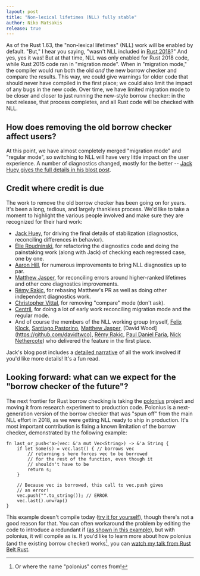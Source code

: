 ```yaml
---
layout: post
title: "Non-lexical lifetimes (NLL) fully stable"
author: Niko Matsakis
release: true
---
```


As of the Rust 1.63, the "non-lexical lifetimes" (NLL) work will be enabled by default. "But," I hear you saying, "wasn't NLL included in [Rust 2018]?" And yes, yes it was! But at that time, NLL was only enabled for Rust 2018 code, while Rust 2015 code ran in "migration mode". When in "migration mode," the compiler would run both the old *and* the new borrow checker and compare the results. This way, we could give warnings for older code that should never have compiled in the first place; we could also limit the impact of any bugs in the new code. Over time, we have limited migration mode to be closer and closer to just running the new-style borrow checker: in the next release, that process completes, and all Rust code will be checked with NLL. 

[Rust 2018]: https://blog.rust-lang.org/2018/12/06/Rust-1.31-and-rust-2018.html

## How does removing the old borrow checker affect users?

At this point, we have almost completely merged "migration mode" and "regular mode", so switching to NLL will have very little impact on the user experience. A number of diagnostics changed, mostly for the better -- [Jack Huey gives the full details in his blost post](https://jackh726.github.io/rust/2022/06/10/nll-stabilization.html).

## Credit where credit is due

The work to remove the old borrow checker has been going on for years. It's been a long, tedious, and largely thankless process. We'd like to take a moment to highlight the various people involved and make sure they are recognized for their hard work:

* [Jack Huey](https://github.com/jackh726/), for driving the final details of stabilization (diagnostics, reconciling differences in behavior).
* [Élie Roudninski](https://github.com/marmeladema), for refactoring the diagnostics code and doing the painstaking work (along with Jack) of checking each regressed case, one by one.
* [Aaron Hill](https://github.com/Aaron1011), for numerous improvements to bring NLL diagnostics up to par.
* [Matthew Jasper](https://github.com/matthewjasper), for reconciling errors around higher-ranked lifetimes and other core diagnostics improvements.
* [Rémy Rakic](https://github.com/lqd), for rebasing Matthew's PR as well as doing other independent diagnostics work.
* [Christopher Vittal](https://github.com/chrisvittal), for removing "compare" mode (don't ask).
* [Centril](https://github.com/centril), for doing a lot of early work reconciling migration mode and the regular mode.
* And of course the members of the NLL working group (myself, [Felix Klock](https://github.com/pnkfelix), [Santiago Pastorino](https://github.com/spastorino), [Matthew Jasper](https://github.com/matthewjasper), [David Wood](https://github.com/davidtwco], [Rémy Rakic](https://github.com/lqd), [Paul Daniel Faria](https://github.com/nashenas88), [Nick Nethercote](https://github.com/nnethercote)) who delivered the feature in the first place.

Jack's blog post includes a [detailed narrative](https://jackh726.github.io/rust/2022/06/10/nll-stabilization.html#how-did-we-get-here) of all the work involved if you'd like more details! It's a fun read.

## Looking forward: what can we expect for the "borrow checker of the future"?

The next frontier for Rust borrow checking is taking the [polonius](https://github.com/rust-lang/polonius) project and moving it from research experiment to production code. Polonius is a next-generation version of the borrow checker that was "spun off" from the main NLL effort in 2018, as we were getting NLL ready to ship in production. It's most important contribution is fixing a known limitation of the borrow checker, demonstrated by the following example:

```rust=
fn last_or_push<'a>(vec: &'a mut Vec<String>) -> &'a String {
    if let Some(s) = vec.last() { // borrows vec
        // returning s here forces vec to be borrowed
        // for the rest of the function, even though it
        // shouldn't have to be
        return s; 
    }
    
    // Because vec is borrowed, this call to vec.push gives
    // an error!
    vec.push("".to_string()); // ERROR
    vec.last().unwrap()
}
```

This example doesn't compile today ([try it for yourself](https://play.rust-lang.org/?version=stable&mode=debug&edition=2021&gist=517ac32f0aab076faa32b9065783bbb4)), though there's not a good reason for that. You can often workaround the problem by editing the code to introduce a redundant if ([as shown in this example](https://play.rust-lang.org/?version=stable&mode=debug&edition=2021&gist=d9b25963e83201902ecf5c02d79cbc13)), but with polonius, it will compile as is. If you'd like to learn more about how polonius (and the existing borrow checker) works[^name], you can [watch my talk from Rust Belt Rust](https://www.youtube.com/watch?v=_agDeiWek8w).

[^name]: Or where the name "polonius" comes from!
